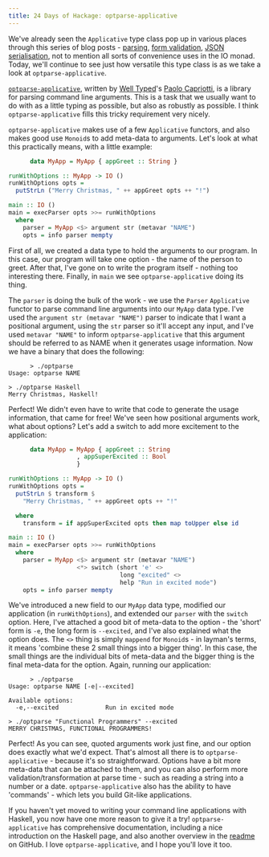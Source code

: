 ```yaml
---
title: 24 Days of Hackage: optparse-applicative
---
```


We've already seen the `Applicative` type class pop up in various places through
this series of blog posts -
[parsing](posts/2012-12-10-24-days-of-hackage-parsec.html),
[form validation](http://ocharles.org.uk/blog/posts/2012-12-02-digestive-functors.html),
[JSON serialisation](http://ocharles.org.uk/blog/posts/2012-12-07-24-days-of-hackage-aeson.html),
not to mention all sorts of convenience uses in the IO monad. Today, we'll
continue to see just how versatile this type class is as we take a look at
`optparse-applicative`.

[`optparse-applicative`](http://hackage.haskell.org/package/optparse-applicative),
written by [Well Typed](http://well-typed.com)'s
[Paolo Capriotti](http://paolocapriotti.com/), is a library for parsing command
line arguments. This is a task that we usually want to do with as a little
typing as possible, but also as robustly as possible. I think
`optparse-applicative` fills this tricky requirement very nicely.

`optparse-applicative` makes use of a few `Applicative` functors, and also makes
good use `Monoid`s to add meta-data to arguments. Let's look at what this
practically means, with a little example:

```haskell
      data MyApp = MyApp { appGreet :: String }

runWithOptions :: MyApp -> IO ()
runWithOptions opts =
  putStrLn ("Merry Christmas, " ++ appGreet opts ++ "!")

main :: IO ()
main = execParser opts >>= runWithOptions
  where
    parser = MyApp <$> argument str (metavar "NAME")
    opts = info parser mempty
```

First of all, we created a data type to hold the arguments to our program. In
this case, our program will take one option - the name of the person to
greet. After that, I've gone on to write the program itself - nothing too
interesting there. Finally, in `main` we see `optparse-applicative` doing its
thing.

The `parser` is doing the bulk of the work - we use the `Parser` `Applicative`
functor to parse command line arguments into our `MyApp` data type. I've used
the `argument str (metavar "NAME")` parser to indicate that I want a positional
argument, using the `str` parser so it'll accept any input, and I've used
`metavar "NAME"` to inform `optparse-applicative` that this argument should be
referred to as NAME when it generates usage information. Now we have a binary
that does the following:

```
      > ./optparse
Usage: optparse NAME

> ./optparse Haskell
Merry Christmas, Haskell!
```

Perfect! We didn't even have to write that code to generate the usage
information, that came for free! We've seen how positional arguments work, what
about options? Let's add a switch to add more excitement to the application:

```haskell
      data MyApp = MyApp { appGreet :: String
                   , appSuperExcited :: Bool
                   }

runWithOptions :: MyApp -> IO ()
runWithOptions opts =
  putStrLn $ transform $
    "Merry Christmas, " ++ appGreet opts ++ "!"

  where
    transform = if appSuperExcited opts then map toUpper else id

main :: IO ()
main = execParser opts >>= runWithOptions
  where
    parser = MyApp <$> argument str (metavar "NAME")
                   <*> switch (short 'e' <>
                               long "excited" <>
                               help "Run in excited mode")
    opts = info parser mempty
```

We've introduced a new field to our `MyApp` data type, modified our application
(in `runWithOptions`), and extended our `parser` with the `switch` option. Here,
I've attached a good bit of meta-data to the option - the 'short' form is `-e`,
the long form is `--excited`, and I've also explained what the option does. The
`<>` thing is simply `mappend` for `Monoid`s - in layman's terms, it means
'combine these 2 small things into a bigger thing'. In this case, the small
things are the individual bits of meta-data and the bigger thing is the final
meta-data for the option. Again, running our application:

```
      > ./optparse
Usage: optparse NAME [-e|--excited]

Available options:
  -e,--excited             Run in excited mode

> ./optparse "Functional Programmers" --excited
MERRY CHRISTMAS, FUNCTIONAL PROGRAMMERS!
```

Perfect! As you can see, quoted arguments work just fine, and our option does
exactly what we'd expect. That's almost all there is to `optparse-applicative` -
because it's so straightforward. Options have a bit more meta-data that can be
attached to them, and you can also perform more validation/transformation at
parse time - such as reading a string into a number or a
date. `optparse-applicative` also has the ability to have 'commands' - which
lets you build Git-like applications.

If you haven't yet moved to writing your command line applications with Haskell,
you now have one more reason to give it a try! `optparse-applicative` has
comprehensive documentation, including a nice introduction on the Haskell page,
and also another overview in the
[readme](https://github.com/pcapriotti/optparse-applicative) on GitHub. I love
`optparse-applicative`, and I hope you'll love it too.
